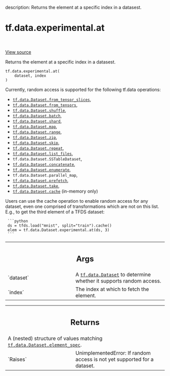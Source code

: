 description: Returns the element at a specific index in a datasest.

<div itemscope itemtype="http://developers.google.com/ReferenceObject">
<meta itemprop="name" content="tf.data.experimental.at" />
<meta itemprop="path" content="Stable" />
</div>

# tf.data.experimental.at

<!-- Insert buttons and diff -->

<table class="tfo-notebook-buttons tfo-api nocontent" align="left">

</table>

<a target="_blank" class="external" href="/code/stable/tensorflow/python/data/experimental/ops/random_access.py">View source</a>



Returns the element at a specific index in a datasest.


<pre class="devsite-click-to-copy prettyprint lang-py tfo-signature-link">
<code>tf.data.experimental.at(
    dataset, index
)
</code></pre>



<!-- Placeholder for "Used in" -->

Currently, random access is supported for the following tf.data operations:

   - <a href="../../../tf/data/Dataset.md#from_tensor_slices"><code>tf.data.Dataset.from_tensor_slices</code></a>,
   - <a href="../../../tf/data/Dataset.md#from_tensors"><code>tf.data.Dataset.from_tensors</code></a>,
   - <a href="../../../tf/data/Dataset.md#shuffle"><code>tf.data.Dataset.shuffle</code></a>,
   - <a href="../../../tf/data/Dataset.md#batch"><code>tf.data.Dataset.batch</code></a>,
   - <a href="../../../tf/data/Dataset.md#shard"><code>tf.data.Dataset.shard</code></a>,
   - <a href="../../../tf/data/Dataset.md#map"><code>tf.data.Dataset.map</code></a>,
   - <a href="../../../tf/data/Dataset.md#range"><code>tf.data.Dataset.range</code></a>,
   - <a href="../../../tf/data/Dataset.md#zip"><code>tf.data.Dataset.zip</code></a>,
   - <a href="../../../tf/data/Dataset.md#skip"><code>tf.data.Dataset.skip</code></a>,
   - <a href="../../../tf/data/Dataset.md#repeat"><code>tf.data.Dataset.repeat</code></a>,
   - <a href="../../../tf/data/Dataset.md#list_files"><code>tf.data.Dataset.list_files</code></a>,
   - `tf.data.Dataset.SSTableDataset`,
   - <a href="../../../tf/data/Dataset.md#concatenate"><code>tf.data.Dataset.concatenate</code></a>,
   - <a href="../../../tf/data/Dataset.md#enumerate"><code>tf.data.Dataset.enumerate</code></a>,
   - `tf.data.Dataset.parallel_map`,
   - <a href="../../../tf/data/Dataset.md#prefetch"><code>tf.data.Dataset.prefetch</code></a>,
   - <a href="../../../tf/data/Dataset.md#take"><code>tf.data.Dataset.take</code></a>,
   - <a href="../../../tf/data/Dataset.md#cache"><code>tf.data.Dataset.cache</code></a> (in-memory only)

   Users can use the cache operation to enable random access for any dataset,
   even one comprised of transformations which are not on this list.
   E.g., to get the third element of a TFDS dataset:

     ```python
     ds = tfds.load("mnist", split="train").cache()
     elem = tf.data.Dataset.experimental.at(ds, 3)
     ```

<!-- Tabular view -->
 <table class="responsive fixed orange">
<colgroup><col width="214px"><col></colgroup>
<tr><th colspan="2"><h2 class="add-link">Args</h2></th></tr>

<tr>
<td>
`dataset`<a id="dataset"></a>
</td>
<td>
A <a href="../../../tf/data/Dataset.md"><code>tf.data.Dataset</code></a> to determine whether it supports random access.
</td>
</tr><tr>
<td>
`index`<a id="index"></a>
</td>
<td>
The index at which to fetch the element.
</td>
</tr>
</table>



<!-- Tabular view -->
 <table class="responsive fixed orange">
<colgroup><col width="214px"><col></colgroup>
<tr><th colspan="2"><h2 class="add-link">Returns</h2></th></tr>
<tr class="alt">
<td colspan="2">
A (nested) structure of values matching <a href="../../../tf/data/Dataset.md#element_spec"><code>tf.data.Dataset.element_spec</code></a>.
</td>
</tr>
<tr>
<td>
`Raises`<a id="Raises"></a>
</td>
<td>
  UnimplementedError: If random access is not yet supported for a dataset.
</td>
</tr>
</table>

